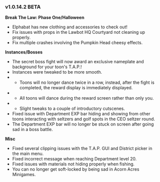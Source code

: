 ### v1.0.14.2 BETA

**Break The Law: Phase One/Halloween**
- Elphabat has new clothing and accessories to check out!
- Fix issues with props in the Lawbot HQ Courtyard not cleaning up properly.
- Fix multiple crashes involving the Pumpkin Head cheesy effects.

**Instances/Bosses**
- The secret boss fight will now award an exclusive nameplate and background for your toon's T.A.P.!
- Instances were tweaked to be more smooth.
- - Toons will no longer dance twice in a row, instead, after the fight is completed, the reward display is immediately displayed.
- - All toons will dance during the reward screen rather than only you.
- - Slight tweaks to a couple of introductory cutscenes.
- Fixed issue with Department EXP bar hiding and showing from other toons interacting with seltzers and golf spots in the CEO seltzer round.
- The Department EXP bar will no longer be stuck on screen after going sad in a boss battle.


**Misc**
- Fixed several clipping issues with the T.A.P. GUI and District picker in the main menu.
- Fixed incorrect message when reaching Department level 20.
- Fixed issues with materials not hiding properly when fishing.
- You can no longer get soft-locked by being sad in Acorn Acres Minigames.
